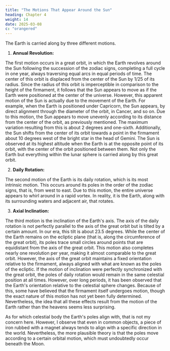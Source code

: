 ```yaml
---
title: "The Motions That Appear Around the Sun"
heading: Chapter 4
weight: 14
date: 2025-03-08
c: "orangered"
---
```



The Earth is carried along by three different motions.  

1. **Annual Revolution:**

The first motion occurs in a great orbit, in which the Earth revolves around the Sun following the succession of the zodiac signs, completing a full cycle in one year, always traversing equal arcs in equal periods of time. The center of this orbit is displaced from the center of the Sun by 1/25 of its radius. Since the radius of this orbit is imperceptible in comparison to the height of the firmament, it follows that the Sun appears to move as if the Earth were positioned at the center of the universe. However, this apparent motion of the Sun is actually due to the movement of the Earth. For example, when the Earth is positioned under Capricorn, the Sun appears, by direct alignment through the diameter of the orbit, in Cancer, and so on. Due to this motion, the Sun appears to move unevenly according to its distance from the center of the orbit, as previously mentioned. The maximum variation resulting from this is about 2 degrees and one-sixth. Additionally, the Sun shifts from the center of its orbit towards a point in the firmament about 10 degrees west of the bright star in the head of Gemini. The Sun is observed at its highest altitude when the Earth is at the opposite point of its orbit, with the center of the orbit positioned between them. Not only the Earth but everything within the lunar sphere is carried along by this great orbit.  

2. **Daily Rotation:** 

The second motion of the Earth is its daily rotation, which is its most intrinsic motion. This occurs around its poles in the order of the zodiac signs, that is, from west to east. Due to this motion, the entire universe appears to whirl around in a rapid vortex. In reality, it is the Earth, along with its surrounding waters and adjacent air, that rotates.  

3. **Axial Inclination:**

The third motion is the inclination of the Earth's axis. The axis of the daily rotation is not perfectly parallel to the axis of the great orbit but is tilted by a certain amount. In our era, this tilt is about 23.5 degrees. While the center of the Earth remains on the ecliptic plane (that is, along the circumference of the great orbit), its poles trace small circles around points that are equidistant from the axis of the great orbit. This motion also completes nearly one revolution per year, making it almost comparable to the great orbit. However, the axis of the great orbit maintains a fixed orientation relative to the firmament, always aligned with what are known as the poles of the ecliptic. If the motion of inclination were perfectly synchronized with the great orbit, the poles of daily rotation would remain in the same celestial position at all times. However, over long periods, it has been observed that the Earth's orientation relative to the celestial sphere changes. Because of this, some have believed that the firmament itself undergoes motion, though the exact nature of this motion has not yet been fully determined. Nevertheless, the idea that all these effects result from the motion of the Earth rather than the heavens seems less surprising.  

As for which celestial body the Earth's poles align with, that is not my concern here. However, I observe that even in common objects, a piece of iron rubbed with a magnet always tends to align with a specific direction in the world. Nevertheless, the more plausible theory is that the poles move according to a certain orbital motion, which must undoubtedly occur beneath the Moon.